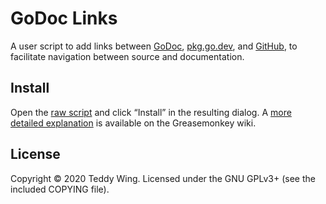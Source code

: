 GoDoc Links
===========

A user script to add links between [GoDoc][godoc], [pkg.go.dev], and
[GitHub][github], to facilitate navigation between source and documentation.


## Install
Open the [raw script][raw_script] and click “Install” in the resulting dialog. A
[more detailed explanation][greasemonkey_instructions] is available on the
Greasemonkey wiki.


## License
Copyright © 2020 Teddy Wing. Licensed under the GNU GPLv3+ (see the included
COPYING file).


[godoc]: https://godoc.org/
[pkg.go.dev]: https://pkg.go.dev/
[github]: https://github.com/
[raw_script]: https://raw.githubusercontent.com/teddywing/godoc-links/master/godoc-links.user.js
[greasemonkey_instructions]: https://wiki.greasespot.net/Greasemonkey_Manual:Installing_Scripts
